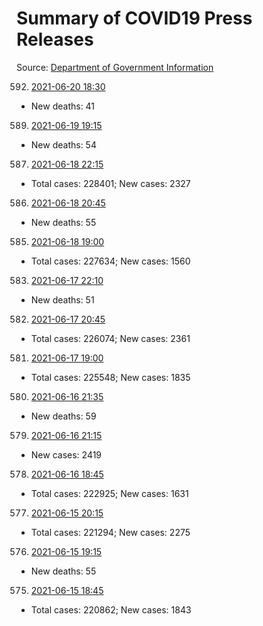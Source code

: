 # Summary of COVID19 Press Releases
Source: [Department of Government Information](https://www.dgi.gov.lk/news/press-releases-sri-lanka/covid-19-documents)




592. [2021-06-20 18:30](./nopdf.dgigovlk.ref592.md)
  * New deaths: 41
589. [2021-06-19 19:15](./nopdf.dgigovlk.ref589.md)
  * New deaths: 54
587. [2021-06-18 22:15](./nopdf.dgigovlk.ref587.md)
  * Total cases: 228401; New cases: 2327
586. [2021-06-18 20:45](./nopdf.dgigovlk.ref586.md)
  * New deaths: 55
585. [2021-06-18 19:00](./nopdf.dgigovlk.ref585.md)
  * Total cases: 227634; New cases: 1560
583. [2021-06-17 22:10](./nopdf.dgigovlk.ref583.md)
  * New deaths: 51
582. [2021-06-17 20:45](./nopdf.dgigovlk.ref582.md)
  * Total cases: 226074; New cases: 2361
581. [2021-06-17 19:00](./nopdf.dgigovlk.ref581.md)
  * Total cases: 225548; New cases: 1835
580. [2021-06-16 21:35](./nopdf.dgigovlk.ref580.md)
  * New deaths: 59
579. [2021-06-16 21:15](./nopdf.dgigovlk.ref579.md)
  * New cases: 2419
578. [2021-06-16 18:45](./nopdf.dgigovlk.ref578.md)
  * Total cases: 222925; New cases: 1631
577. [2021-06-15 20:15](./nopdf.dgigovlk.ref577.md)
  * Total cases: 221294; New cases: 2275
576. [2021-06-15 19:15](./nopdf.dgigovlk.ref576.md)
  * New deaths: 55
575. [2021-06-15 18:45](./nopdf.dgigovlk.ref575.md)
  * Total cases: 220862; New cases: 1843